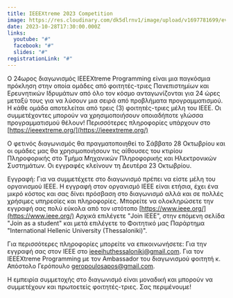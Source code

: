 ```yaml
---
title: IEEEXtreme 2023 Competition
image: https://res.cloudinary.com/dk5dlrnv1/image/upload/v1697781699/events/df4ran9sy0e9wgmy1e7d.jpg
date: 2023-10-28T17:30:00.000Z
links:
  youtube: "#"
  facebook: "#"
  slides: "#"
registrationLink: "#"
---
```

Ο 24ωρος διαγωνισμός IEEEXtreme Programming είναι μια παγκόσμια πρόκληση στην οποία ομάδες από φοιτητές-τριες Πανεπιστημίων και Ερευνητικών Ιδρυμάτων από όλο τον κόσμο ανταγωνίζονται για 24 ώρες μεταξύ τους για να λύσουν μια σειρά από προβλήματα προγραμματισμού. Η κάθε ομάδα αποτελείται από τρεις (3) φοιτητές-τριες μέλη του IEEE. Οι συμμετέχοντες μπορούν να χρησιμοποιήσουν οποιαδήποτε γλώσσα προγραμματισμού θέλουν! Περισσότερες πληροφορίες υπάρχουν στο 
[https://ieeextreme.org/](https://ieeextreme.org/)

O φετινός διαγωνισμός θα πραγματοποιηθεί το Σάββατο 28 Οκτωβρίου και οι ομάδες μας θα χρησιμοποιήσουν τις αίθουσες του κτιρίου Πληροφορικής στο Τμήμα Μηχανικών Πληροφορικής και Ηλεκτρονικών Συστημάτων. Οι εγγραφές κλείνουν τη Δευτέρα 23 Οκτωβρίου.

Εγγραφή:
Για να συμμετέχετε στο διαγωνισμό πρέπει να είστε μέλη του οργανισμού IEEE. Η εγγραφή στον οργανισμό ΙΕΕΕ είναι ετήσια, έχει ένα μικρό κόστος και σας δίνει πρόσβαση στο διαγωνισμό αλλά και σε πολλές χρήσιμες υπηρεσίες και πληροφορίες. Μπορείτε να ολοκληρώσετε την εγγραφή σας πολύ εύκολα από τον ιστότοπο [https://www.ieee.org/](https://www.ieee.org/)
Αρχικά επιλέγετε "Join IEEE", στην επόμενη σελίδα "Join as a student" και μετά επιλέγετε το Φοιτητικό μας Παράρτημα "International Hellenic University (Thessaloniki)".

Για περισσότερες πληροφορίες μπορείτε να επικοινωνήσετε:
Για την εγγραφή σας στον ΙΕΕΕ στο [ieeeihuthessaloniki@gmail.com](mailto:ieeeihuthessaloniki@gmail.com).
Για τον IEEEXtreme Programming με τον Ambassador του διαγωνισμού φοιτητή κ. Απόστολο Γερόπουλο [geropoulosapos@gmail.com](mailto:geropoulosapos@gmail.com).

Η εμπειρία συμμετοχής στο διαγωνισμό είναι μοναδική και μπορούν να συμμετέχουν και πρωτοετείς φοιτητές-τριες. Σας περιμένουμε! 
